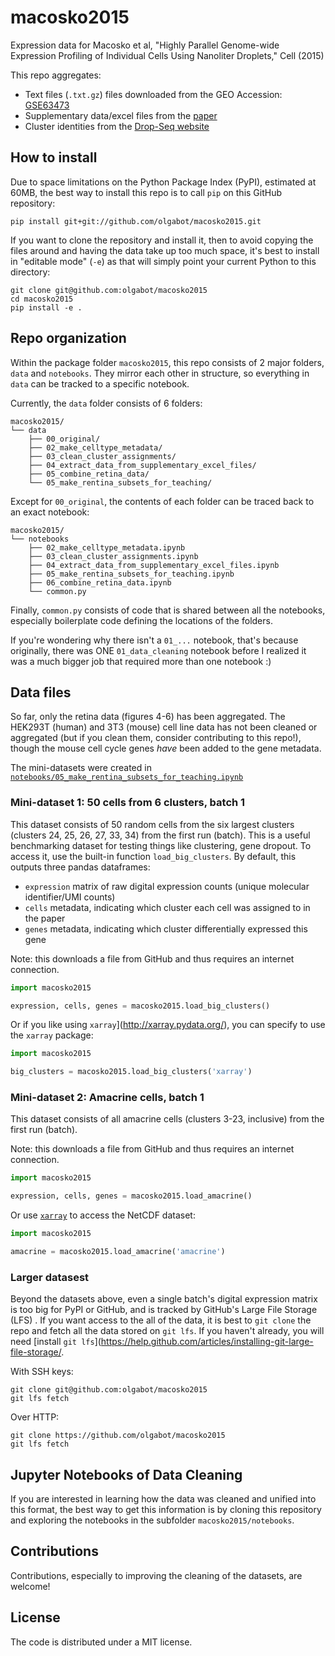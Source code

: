 # macosko2015

Expression data for Macosko et al, "Highly Parallel Genome-wide Expression Profiling of Individual Cells Using Nanoliter Droplets," Cell (2015)

This repo aggregates:
- Text files (`.txt.gz`) files downloaded from the GEO Accession: [GSE63473](https://www.ncbi.nlm.nih.gov/geo/query/acc.cgi?acc=GSE63473)
- Supplementary data/excel files from the [paper](https://www.ncbi.nlm.nih.gov/pmc/articles/PMC4481139/)
- Cluster identities from the [Drop-Seq website](http://mccarrolllab.com/dropseq/)

## How to install

Due to space limitations on the Python Package Index (PyPI), estimated at 60MB,
the best way to install this repo is to call `pip` on this GitHub repository:

```
pip install git+git://github.com/olgabot/macosko2015.git
```

If you want to clone the repository and install it, then to avoid copying the
files around and having the data take up too much space, it's best to install
in "editable mode" (`-e`) as that will simply point your current Python to this directory:

```
git clone git@github.com:olgabot/macosko2015
cd macosko2015
pip install -e .
```

## Repo organization


Within the package folder `macosko2015`, this repo consists of 2 major folders,
`data` and `notebooks`. They mirror each other in structure, so everything in
`data` can be tracked to a specific notebook.

Currently, the `data` folder consists of 6 folders:

```
macosko2015/
└── data
    ├── 00_original/
    ├── 02_make_celltype_metadata/
    ├── 03_clean_cluster_assignments/
    ├── 04_extract_data_from_supplementary_excel_files/
    ├── 05_combine_retina_data/
    └── 05_make_rentina_subsets_for_teaching/
```

Except for `00_original`, the contents of each folder can be traced back to an
exact notebook:

```
macosko2015/
└── notebooks
    ├── 02_make_celltype_metadata.ipynb
    ├── 03_clean_cluster_assignments.ipynb
    ├── 04_extract_data_from_supplementary_excel_files.ipynb
    ├── 05_make_rentina_subsets_for_teaching.ipynb
    ├── 06_combine_retina_data.ipynb
    └── common.py
```

Finally, `common.py` consists of code that is shared between all the notebooks,
especially boilerplate code defining the locations of the folders.

If you're wondering why there isn't a `01_...` notebook, that's because
originally, there was ONE `01_data_cleaning` notebook before I realized it was
a much bigger job that required more than one notebook :)

## Data files

So far, only the retina data (figures 4-6) has been aggregated. The HEK293T
(human) and 3T3 (mouse) cell line data has not been cleaned or aggregated (but
if you clean them, consider contributing to this repo!), though the mouse cell
cycle genes *have* been added to the gene metadata.

The mini-datasets were created in
[`notebooks/05_make_rentina_subsets_for_teaching.ipynb`](notebooks/05_make_rentina_subsets_for_teaching.ipynb)

### Mini-dataset 1: 50 cells from 6 clusters, batch 1

This dataset consists of 50 random cells from the six largest clusters
(clusters 24, 25, 26, 27, 33, 34) from the first run (batch). This is a useful
benchmarking dataset for testing things like clustering, gene dropout. To
access it, use the built-in function `load_big_clusters`. By default, this
outputs three pandas dataframes:

- `expression` matrix of raw digital expression counts (unique molecular
  identifier/UMI counts)
- `cells` metadata, indicating which cluster each cell was assigned to in the paper
- `genes` metadata, indicating which cluster differentially expressed this gene

Note: this downloads a file from GitHub and thus requires an internet
connection.

```python
import macosko2015

expression, cells, genes = macosko2015.load_big_clusters()
```

Or if you like using `xarray`](http://xarray.pydata.org/), you can specify to
use the `xarray` package:


```python
import macosko2015

big_clusters = macosko2015.load_big_clusters('xarray')
```

### Mini-dataset 2: Amacrine cells, batch 1

This dataset consists of all amacrine cells (clusters 3-23, inclusive) from the
first run (batch).

Note: this downloads a file from GitHub and thus requires an internet
connection.

```python
import macosko2015

expression, cells, genes = macosko2015.load_amacrine()
```


Or use [`xarray`](http://xarray.pydata.org/) to access the NetCDF dataset:

```python
import macosko2015

amacrine = macosko2015.load_amacrine('amacrine')
```
### Larger datasest

Beyond the datasets above, even a single batch's digital expression matrix is
too big for PyPI or GitHub, and is tracked by GitHub's Large File Storage (LFS)
. If you want access to the all of the data, it is best to `git clone` the repo
and fetch all the data stored on `git lfs`. If you haven't already, you will
need [install `git lfs`](https://help.github.com/articles/installing-git-large-file-storage/.

With SSH keys:

```git
git clone git@github.com:olgabot/macosko2015
git lfs fetch
```
Over HTTP:
```git
git clone https://github.com/olgabot/macosko2015
git lfs fetch
```

## Jupyter Notebooks of Data Cleaning

If you are interested in learning how the data was cleaned and unified into
this format, the best way to get this information is by cloning this repository
and exploring the notebooks in the subfolder `macosko2015/notebooks`.

## Contributions

Contributions, especially to improving the cleaning of the datasets, are welcome!

## License

The code is distributed under a MIT license.